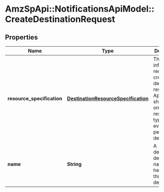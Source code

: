 # AmzSpApi::NotificationsApiModel::CreateDestinationRequest

## Properties
Name | Type | Description | Notes
------------ | ------------- | ------------- | -------------
**resource_specification** | [**DestinationResourceSpecification**](DestinationResourceSpecification.md) | The information required to create a destination resource. Applications should use one resource type (sqs or eventBridge) per destination. | 
**name** | **String** | A developer-defined name to help identify this destination. | 


